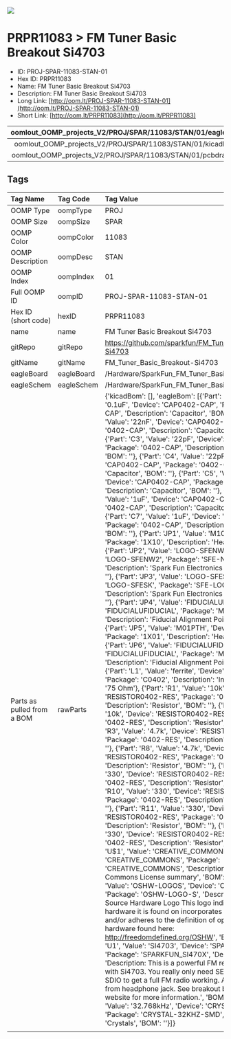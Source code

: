


  
![][im]
# PRPR11083 > FM Tuner Basic Breakout Si4703

- ID: PROJ-SPAR-11083-STAN-01
- Hex ID: PRPR11083
- Name: FM Tuner Basic Breakout Si4703
- Description: FM Tuner Basic Breakout Si4703
- Long Link: [http://oom.lt/PROJ-SPAR-11083-STAN-01](http://oom.lt/PROJ-SPAR-11083-STAN-01)
- Short Link: [http://oom.lt/PRPR11083](http://oom.lt/PRPR11083)
  

|oomlout_OOMP_projects_V2/PROJ/SPAR/11083/STAN/01/eagleImage.png|oomlout_OOMP_projects_V2/PROJ/SPAR/11083/STAN/01/eagleSchemImage.png|oomlout_OOMP_projects_V2/PROJ/SPAR/11083/STAN/01/kicadPcb3dFront.png|oomlout_OOMP_projects_V2/PROJ/SPAR/11083/STAN/01/kicadPcb3dBack.png|
| :---: | :---: | :---: | :---: |
|oomlout_OOMP_projects_V2/PROJ/SPAR/11083/STAN/01/kicadPcb3d.png|oomlout_OOMP_projects_V2/PROJ/SPAR/11083/STAN/01/bomBack.png|oomlout_OOMP_projects_V2/PROJ/SPAR/11083/STAN/01/bomFront.png|oomlout_OOMP_projects_V2/PROJ/SPAR/11083/STAN/01/pcbdraw.svg|
|oomlout_OOMP_projects_V2/PROJ/SPAR/11083/STAN/01/pcbdrawBack.svg||||

## Tags
  

|Tag Name|Tag Code|Tag Value|
| :--- | :--- | :--- |
|OOMP Type|oompType|PROJ|
|OOMP Size|oompSize|SPAR|
|OOMP Color|oompColor|11083|
|OOMP Description|oompDesc|STAN|
|OOMP Index|oompIndex|01|
|Full OOMP ID|oompID|PROJ-SPAR-11083-STAN-01|
|Hex ID (short code)|hexID|PRPR11083|
|name|name|FM Tuner Basic Breakout Si4703|
|gitRepo|gitRepo|https://github.com/sparkfun/FM_Tuner_Basic_Breakout-Si4703|
|gitName|gitName|FM_Tuner_Basic_Breakout-Si4703|
|eagleBoard|eagleBoard|/Hardware/SparkFun_FM_Tuner_Basic_Breakout.brd|
|eagleSchem|eagleSchem|/Hardware/SparkFun_FM_Tuner_Basic_Breakout.sch|
|Parts as pulled from a BOM|rawParts|{'kicadBom': [], 'eagleBom': [{'Part': 'C1', 'Value': '0.1uF', 'Device': 'CAP0402-CAP', 'Package': '0402-CAP', 'Description': 'Capacitor', 'BOM': ''}, {'Part': 'C2', 'Value': '22nF', 'Device': 'CAP0402-CAP', 'Package': '0402-CAP', 'Description': 'Capacitor', 'BOM': ''}, {'Part': 'C3', 'Value': '22pF', 'Device': 'CAP0402-CAP', 'Package': '0402-CAP', 'Description': 'Capacitor', 'BOM': ''}, {'Part': 'C4', 'Value': '22pF', 'Device': 'CAP0402-CAP', 'Package': '0402-CAP', 'Description': 'Capacitor', 'BOM': ''}, {'Part': 'C5', 'Value': '4.7pF', 'Device': 'CAP0402-CAP', 'Package': '0402-CAP', 'Description': 'Capacitor', 'BOM': ''}, {'Part': 'C6', 'Value': '1uF', 'Device': 'CAP0402-CAP', 'Package': '0402-CAP', 'Description': 'Capacitor', 'BOM': ''}, {'Part': 'C7', 'Value': '1uF', 'Device': 'CAP0402-CAP', 'Package': '0402-CAP', 'Description': 'Capacitor', 'BOM': ''}, {'Part': 'JP1', 'Value': 'M10', 'Device': 'M10', 'Package': '1X10', 'Description': 'Header 10', 'BOM': ''}, {'Part': 'JP2', 'Value': 'LOGO-SFENW2', 'Device': 'LOGO-SFENW2', 'Package': 'SFE-NEW-WEB', 'Description': 'Spark Fun Electronics PCB Logo', 'BOM': ''}, {'Part': 'JP3', 'Value': 'LOGO-SFESK', 'Device': 'LOGO-SFESK', 'Package': 'SFE-LOGO-FLAME', 'Description': 'Spark Fun Electronics PCB Logo', 'BOM': ''}, {'Part': 'JP4', 'Value': 'FIDUCIALUFIDUCIAL', 'Device': 'FIDUCIALUFIDUCIAL', 'Package': 'MICRO-FIDUCIAL', 'Description': 'Fiducial Alignment Points', 'BOM': ''}, {'Part': 'JP5', 'Value': 'M01PTH', 'Device': 'M01PTH', 'Package': '1X01', 'Description': 'Header 1', 'BOM': ''}, {'Part': 'JP6', 'Value': 'FIDUCIALUFIDUCIAL', 'Device': 'FIDUCIALUFIDUCIAL', 'Package': 'MICRO-FIDUCIAL', 'Description': 'Fiducial Alignment Points', 'BOM': ''}, {'Part': 'L1', 'Value': 'ferrite', 'Device': 'INDUCTOR0402', 'Package': 'C0402', 'Description': 'Inductors', 'BOM': '75 Ohm'}, {'Part': 'R1', 'Value': '10k', 'Device': 'RESISTOR0402-RES', 'Package': '0402-RES', 'Description': 'Resistor', 'BOM': ''}, {'Part': 'R2', 'Value': '10k', 'Device': 'RESISTOR0402-RES', 'Package': '0402-RES', 'Description': 'Resistor', 'BOM': ''}, {'Part': 'R3', 'Value': '4.7k', 'Device': 'RESISTOR0402-RES', 'Package': '0402-RES', 'Description': 'Resistor', 'BOM': ''}, {'Part': 'R8', 'Value': '4.7k', 'Device': 'RESISTOR0402-RES', 'Package': '0402-RES', 'Description': 'Resistor', 'BOM': ''}, {'Part': 'R9', 'Value': '330', 'Device': 'RESISTOR0402-RES', 'Package': '0402-RES', 'Description': 'Resistor', 'BOM': ''}, {'Part': 'R10', 'Value': '330', 'Device': 'RESISTOR0402-RES', 'Package': '0402-RES', 'Description': 'Resistor', 'BOM': ''}, {'Part': 'R11', 'Value': '330', 'Device': 'RESISTOR0402-RES', 'Package': '0402-RES', 'Description': 'Resistor', 'BOM': ''}, {'Part': 'R12', 'Value': '330', 'Device': 'RESISTOR0402-RES', 'Package': '0402-RES', 'Description': 'Resistor', 'BOM': ''}, {'Part': 'U$1', 'Value': 'CREATIVE_COMMONS', 'Device': 'CREATIVE_COMMONS', 'Package': 'CREATIVE_COMMONS', 'Description': 'Creative Commons License summary', 'BOM': ''}, {'Part': 'U$3', 'Value': 'OSHW-LOGOS', 'Device': 'OSHW-LOGOS', 'Package': 'OSHW-LOGO-S', 'Description': 'Open Source Hardware Logo This logo indicates the piece of hardware it is found on incorporates a OSHW license and/or adheres to the definition of open source hardware found here: http://freedomdefined.org/OSHW', 'BOM': ''}, {'Part': 'U1', 'Value': 'SI4703', 'Device': 'SPARKFUN_SI470X', 'Package': 'SPARKFUN_SI470X', 'Description': 'Description: This is a powerful FM receiver IC. Tested with Si4703. You really only need SEN, RST, SCLK, and SDIO to get a full FM radio working. Antenna comes from headphone jack. See breakout board on SparkFun website for more information.', 'BOM': ''}, {'Part': 'Y1', 'Value': '32.768kHz', 'Device': 'CRYSTAL32-SMD', 'Package': 'CRYSTAL-32KHZ-SMD', 'Description': 'Crystals', 'BOM': ''}]}|
||||



[im]: PROJ/SPAR/11083/STAN/01/kicadPcb3d_450.png
